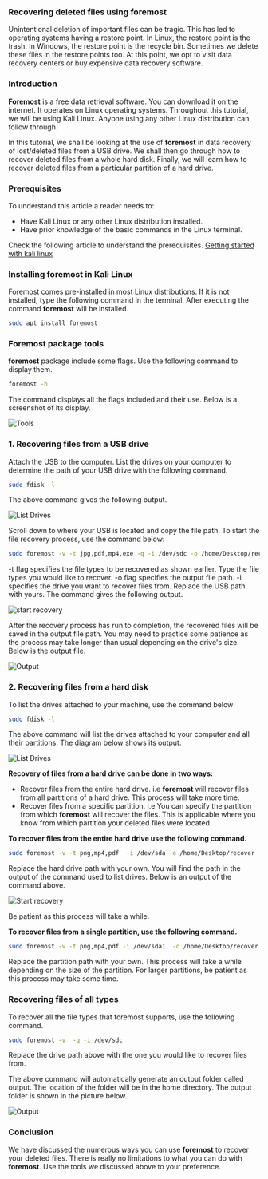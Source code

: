 ### **Recovering deleted files using foremost**

Unintentional deletion of important files can be tragic. This has led to operating systems having a restore point. In Linux, the restore point is the trash. In Windows, the restore point is the recycle bin. Sometimes we delete these files in the restore points too. At this point, we opt to visit data recovery centers or buy expensive data recovery software.

### Introduction

[**Foremost**](https://pkgs.org/download/foremost) is a free data retrieval software. You can download it on the internet. It operates on Linux operating systems. Throughout this tutorial, we will be using Kali Linux. Anyone using any other Linux distribution can follow through.

In this tutorial, we shall be looking at the use of **foremost** in data recovery of lost/deleted files from a USB drive. We shall then go through how to recover deleted files from a whole hard disk. Finally, we will learn how to recover deleted files from a particular partition of a hard drive.

### Prerequisites

To understand this article a reader needs to:

- Have Kali Linux or any other Linux distribution installed.
- Have prior knowledge of the basic commands in the Linux terminal.

Check the following article to understand the prerequisites.
[Getting started with kali linux](https://www.section.io/engineering-education/getting-started-with-kali-linux/)

### Installing foremost in Kali Linux

Foremost comes pre-installed in most Linux distributions. If it is not installed, type the following command in the terminal. After executing the command **foremost** will be installed.

```bash
sudo apt install foremost
```

### Foremost package tools

**foremost** package include some flags. Use the following command to display them.

```bash
foremost -h
```

The command displays all the flags included and their use. Below is a screenshot of its display.

![Tools](/engineering-education/recover-deleted-files-with-foremost/tools.png)

### 1. Recovering files from a USB drive

Attach the USB to the computer. List the drives on your computer to determine the path of your USB drive with the following command.

```bash
sudo fdisk -l
```

The above command gives the following output.

![List Drives](/engineering-education/recover-deleted-files-with-foremost/drives.png)

Scroll down to where your USB is located and copy the file path. To start the file recovery process, use the command below:

```bash
sudo foremost -v -t jpg,pdf,mp4,exe -q -i /dev/sdc -o /home/Desktop/recover -T
```

-t flag specifies the file types to be recovered as shown earlier. Type the file types you would like to recover. -o flag specifies the output file path. -i specifies the drive you want to recover files from. Replace the USB path with yours.
The command gives the following output.

![start recovery](/engineering-education/recover-deleted-files-with-foremost/recover.png)

After the recovery process has run to completion, the recovered files will be saved in the output file path. You may need to practice some patience as the process may take longer than usual depending on the drive's size. Below is the output file.

![Output](/engineering-education/recover-deleted-files-with-foremost/output.png)

### 2. Recovering files from a hard disk

To list the drives attached to your machine, use the command below:

```bash
sudo fdisk -l
```

The above command will list the drives attached to your computer and all their partitions. The diagram below shows its output.

![List Drives](/engineering-education/recover-deleted-files-with-foremost/drive.png)

**Recovery of files from a hard drive can be done in two ways:**

- Recover files from the entire hard drive. i.e **foremost** will recover files from all partitions of a hard drive. This process will take more time.
- Recover files from a specific partition. i.e You can specify the partition from which **foremost** will recover the files. This is applicable where you know from which partition your deleted files were located.

**To recover files from the entire hard drive use the following command.**

```bash
sudo foremost -v -t png,mp4,pdf  -i /dev/sda -o /home/Desktop/recover -T
```

Replace the hard drive path with your own. You will find the path in the output of the command used to list drives. Below is an output of the command above.

![Start recovery](/engineering-education/recover-deleted-files-with-foremost/disk.png)

Be patient as this process will take a while.

**To recover files from a single partition, use the following command.**

```bash
sudo foremost -v -t png,mp4,pdf -i /dev/sda1  -o /home/Desktop/recover -T
```

Replace the partition path with your own. This process will take a while depending on the size of the partition. For larger partitions, be patient as this process may take some time.

### Recovering files of all types

To recover all the file types that foremost supports, use the following command.

```bash
sudo foremost -v  -q -i /dev/sdc 
```

Replace the drive path above with the one you would like to recover files from.

The above command will automatically generate an output folder called output. The location of the folder will be in the home directory. The output folder is shown in the picture below.

![Output](/engineering-education/recover-deleted-files-with-foremost/all.png)

### Conclusion

We have discussed the numerous ways you can use **foremost** to recover your deleted files. There is really no limitations to what you can do with **foremost**. Use the tools we discussed above to your preference.
